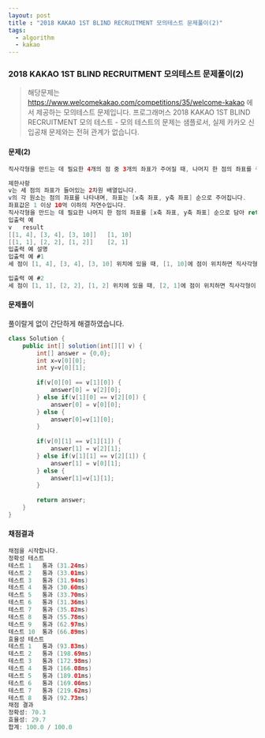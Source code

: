 ```yaml
---
layout: post
title : "2018 KAKAO 1ST BLIND RECRUITMENT 모의테스트 문제풀이(2)"
tags: 
  - algorithm
  - kakao
---
```


### 2018 KAKAO 1ST BLIND RECRUITMENT 모의테스트 문제풀이(2)

> 해당문제는 https://www.welcomekakao.com/competitions/35/welcome-kakao 에서 제공하는 모의테스트 문제입니다. 
프로그래머스 2018 KAKAO 1ST BLIND RECRUITMENT 모의 테스트 - 모의 테스트의 문제는 샘플로서, 실제 카카오 신입공채 문제와는 전혀 관계가 없습니다.

#### 문제(2)
```java
직사각형을 만드는 데 필요한 4개의 점 중 3개의 좌표가 주어질 때, 나머지 한 점의 좌표를 구하려고 합니다. 점 3개의 좌표가 들어있는 배열 v가 매개변수로 주어질 때, 직사각형을 만드는 데 필요한 나머지 한 점의 좌표를 return 하도록 solution 함수를 완성해주세요. 단, 직사각형의 각 변은 x축, y축에 평행하며, 반드시 직사각형을 만들 수 있는 경우만 입력으로 주어집니다.

제한사항
v는 세 점의 좌표가 들어있는 2차원 배열입니다.
v의 각 원소는 점의 좌표를 나타내며, 좌표는 [x축 좌표, y축 좌표] 순으로 주어집니다.
좌표값은 1 이상 10억 이하의 자연수입니다.
직사각형을 만드는 데 필요한 나머지 한 점의 좌표를 [x축 좌표, y축 좌표] 순으로 담아 return 해주세요.
입출력 예
v	result
[[1, 4], [3, 4], [3, 10]]	[1, 10]
[[1, 1], [2, 2], [1, 2]]	[2, 1]
입출력 예 설명
입출력 예 #1
세 점이 [1, 4], [3, 4], [3, 10] 위치에 있을 때, [1, 10]에 점이 위치하면 직사각형이 됩니다.

입출력 예 #2
세 점이 [1, 1], [2, 2], [1, 2] 위치에 있을 때, [2, 1]에 점이 위치하면 직사각형이 됩니다.

```


#### 문제풀이

풀이랄게 없이 간단하게 해결하였습니다.

```java
class Solution {
    public int[] solution(int[][] v) {
        int[] answer = {0,0};
        int x=v[0][0];
        int y=v[0][1];
 
        if(v[0][0] == v[1][0]) {
            answer[0] = v[2][0];
        } else if(v[1][0] == v[2][0]) {
            answer[0] = v[0][0];
        } else {
            answer[0]=v[1][0];
        }
        
        if(v[0][1] == v[1][1]) {
            answer[1] = v[2][1];
        } else if(v[1][1] == v[2][1]) {
            answer[1] = v[0][1];
        } else {
            answer[1]=v[1][1];
        }
        
        return answer;
    }
}

```

#### 채점결과
```java
채점을 시작합니다.
정확성 테스트
테스트 1	통과 (31.24ms)
테스트 2	통과 (33.01ms)
테스트 3	통과 (31.94ms)
테스트 4	통과 (30.60ms)
테스트 5	통과 (33.70ms)
테스트 6	통과 (31.36ms)
테스트 7	통과 (35.82ms)
테스트 8	통과 (55.78ms)
테스트 9	통과 (62.97ms)
테스트 10	통과 (66.89ms)
효율성 테스트
테스트 1	통과 (93.83ms)
테스트 2	통과 (198.69ms)
테스트 3	통과 (172.98ms)
테스트 4	통과 (166.08ms)
테스트 5	통과 (189.01ms)
테스트 6	통과 (169.06ms)
테스트 7	통과 (219.62ms)
테스트 8	통과 (92.73ms)
채점 결과
정확성: 70.3
효율성: 29.7
합계: 100.0 / 100.0

```